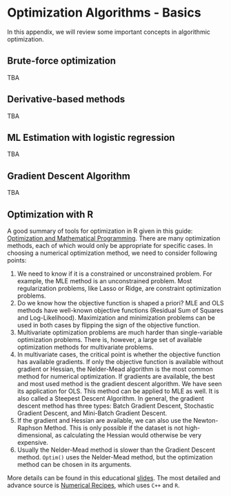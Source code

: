 

#  Optimization Algorithms - Basics


In this appendix, we will review some important concepts in algorithmic optimization.

## Brute-force optimization

TBA

## Derivative-based methods
 
TBA

## ML Estimation with logistic regression

TBA
  
## Gradient Descent Algorithm

TBA
  
## Optimization with R

A good summary of tools for optimization in R given in this guide: [Optimization and Mathematical Programming](https://cran.r-project.org/web/views/Optimization.html). There are many optimization methods, each of which would only be appropriate for specific cases.  In choosing a numerical optimization method, we need to consider following points:  

1. We need to know if it is a constrained or unconstrained problem.  For example, the MLE method is an unconstrained problem. Most regularization problems, like Lasso or Ridge, are constraint optimization problems.   
2. Do we know how the objective function is shaped a priori?  MLE and OLS methods have well-known objective functions (Residual Sum of Squares and Log-Likelihood).  Maximization and minimization problems can be used in both cases by flipping the sign of the objective function.  
3. Multivariate optimization problems are much harder than single-variable optimization problems.  There is, however, a large set of available optimization methods for multivariate problems.  
4. In multivariate cases, the critical point is whether the objective function has available gradients.  If only the objective function is available without gradient or Hessian, the Nelder-Mead algorithm is the most common method for numerical optimization.  If gradients are available, the best and most used method is the gradient descent algorithm.  We have seen its application for OLS.  This method can be applied to MLE as well. It is also called a Steepest Descent Algorithm.  In general, the gradient descent method has three types: Batch Gradient Descent, Stochastic Gradient Descent, and Mini-Batch Gradient Descent.    
5. If the gradient and Hessian are available, we can also use the Newton-Raphson Method. This is only possible if the dataset is not high-dimensional, as calculating the Hessian would otherwise be very expensive.  
6. Usually the Nelder-Mead method is slower than the Gradient Descent method. `Optim()` uses the Nelder-Mead method, but the optimization method can be chosen in its arguments.  

More details can be found in this educational [slides](http://bigdatasummerinst.sph.umich.edu/wiki/images/a/ad/Bdsi_optimization_2019.pdf).  The most detailed and advance source is [Numerical Recipes](https://en.wikipedia.org/wiki/Numerical_Recipes), which uses `C++` and `R`. 



